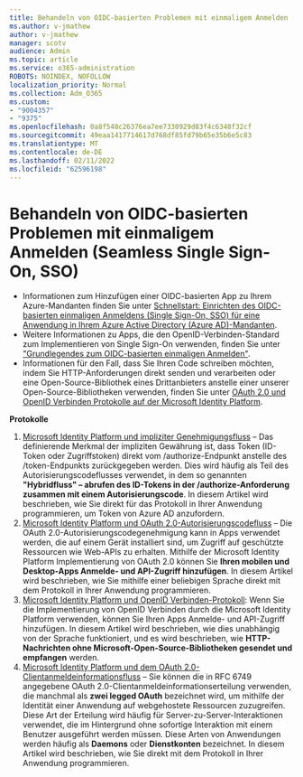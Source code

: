 ```yaml
---
title: Behandeln von OIDC-basierten Problemen mit einmaligem Anmelden (Seamless Single Sign-On, SSO)
ms.author: v-jmathew
author: v-jmathew
manager: scotv
audience: Admin
ms.topic: article
ms.service: o365-administration
ROBOTS: NOINDEX, NOFOLLOW
localization_priority: Normal
ms.collection: Adm_O365
ms.custom:
- "9004357"
- "9375"
ms.openlocfilehash: 0a8f548c26376ea7ee7330929d83f4c6348f32cf
ms.sourcegitcommit: 49eaa1417714617d768df85fd79b65e35b6e5c83
ms.translationtype: MT
ms.contentlocale: de-DE
ms.lasthandoff: 02/11/2022
ms.locfileid: "62596198"
---
```

# <a name="troubleshoot-oidc-based-seamless-single-sign-on-sso-issues"></a>Behandeln von OIDC-basierten Problemen mit einmaligem Anmelden (Seamless Single Sign-On, SSO)

- Informationen zum Hinzufügen einer OIDC-basierten App zu Ihrem Azure-Mandanten finden Sie unter [Schnellstart: Einrichten des OIDC-basierten einmaligen Anmeldens (Single Sign-On, SSO) für eine Anwendung in Ihrem Azure Active Directory (Azure AD)-Mandanten](https://docs.microsoft.com/azure/active-directory/manage-apps/add-application-portal-setup-oidc-sso).
- Weitere Informationen zu Apps, die den OpenID-Verbinden-Standard zum Implementieren von Single Sign-On verwenden, finden Sie unter ["Grundlegendes zum OIDC-basierten einmaligen Anmelden"](https://docs.microsoft.com/azure/active-directory/manage-apps/configure-oidc-single-sign-on).
- Informationen für den Fall, dass Sie Ihren Code schreiben möchten, indem Sie HTTP-Anforderungen direkt senden und verarbeiten oder eine Open-Source-Bibliothek eines Drittanbieters anstelle einer unserer Open-Source-Bibliotheken verwenden, finden Sie unter [OAuth 2.0 und OpenID Verbinden Protokolle auf der Microsoft Identity Platform](https://docs.microsoft.com/azure/active-directory/develop/active-directory-v2-protocols).

**Protokolle**

1. [Microsoft Identity Platform und impliziter Genehmigungsfluss](https://docs.microsoft.com/azure/active-directory/develop/v2-oauth2-implicit-grant-flow) – Das definierende Merkmal der impliziten Gewährung ist, dass Token (ID-Token oder Zugriffstoken) direkt vom /authorize-Endpunkt anstelle des /token-Endpunkts zurückgegeben werden. Dies wird häufig als Teil des Autorisierungscodeflusses verwendet, in dem so genannten **"Hybridfluss" – abrufen des ID-Tokens in der /authorize-Anforderung zusammen mit einem Autorisierungscode**. In diesem Artikel wird beschrieben, wie Sie direkt für das Protokoll in Ihrer Anwendung programmieren, um Token von Azure AD anzufordern.
2. [Microsoft Identity Platform und OAuth 2.0-Autorisierungscodefluss](https://docs.microsoft.com/azure/active-directory/develop/v2-oauth2-auth-code-flow) – Die OAuth 2.0-Autorisierungscodegenehmigung kann in Apps verwendet werden, die auf einem Gerät installiert sind, um Zugriff auf geschützte Ressourcen wie Web-APIs zu erhalten. Mithilfe der Microsoft Identity Platform Implementierung von OAuth 2.0 können Sie **Ihren mobilen und Desktop-Apps Anmelde- und API-Zugriff hinzufügen**. In diesem Artikel wird beschrieben, wie Sie mithilfe einer beliebigen Sprache direkt mit dem Protokoll in Ihrer Anwendung programmieren.
3. [Microsoft Identity Platform und OpenID Verbinden-Protokoll](https://docs.microsoft.com/azure/active-directory/develop/v2-protocols-oidc): Wenn Sie die Implementierung von OpenID Verbinden durch die Microsoft Identity Platform verwenden, können Sie Ihren Apps Anmelde- und API-Zugriff hinzufügen. In diesem Artikel wird beschrieben, wie dies unabhängig von der Sprache funktioniert, und es wird beschrieben, wie **HTTP-Nachrichten ohne Microsoft-Open-Source-Bibliotheken gesendet und empfangen** werden.
4. [Microsoft Identity Platform und dem OAuth 2.0-Clientanmeldeinformationsfluss](https://docs.microsoft.com/azure/active-directory/develop/v2-oauth2-client-creds-grant-flow) – Sie können die in RFC 6749 angegebene OAuth 2.0-Clientanmeldeinformationserteilung verwenden, die manchmal als **zwei legged OAuth** bezeichnet wird, um mithilfe der Identität einer Anwendung auf webgehostete Ressourcen zuzugreifen. Diese Art der Erteilung wird häufig für Server-zu-Server-Interaktionen verwendet, die im Hintergrund ohne sofortige Interaktion mit einem Benutzer ausgeführt werden müssen. Diese Arten von Anwendungen werden häufig als **Daemons** oder **Dienstkonten** bezeichnet. In diesem Artikel wird beschrieben, wie Sie direkt mit dem Protokoll in Ihrer Anwendung programmieren.
